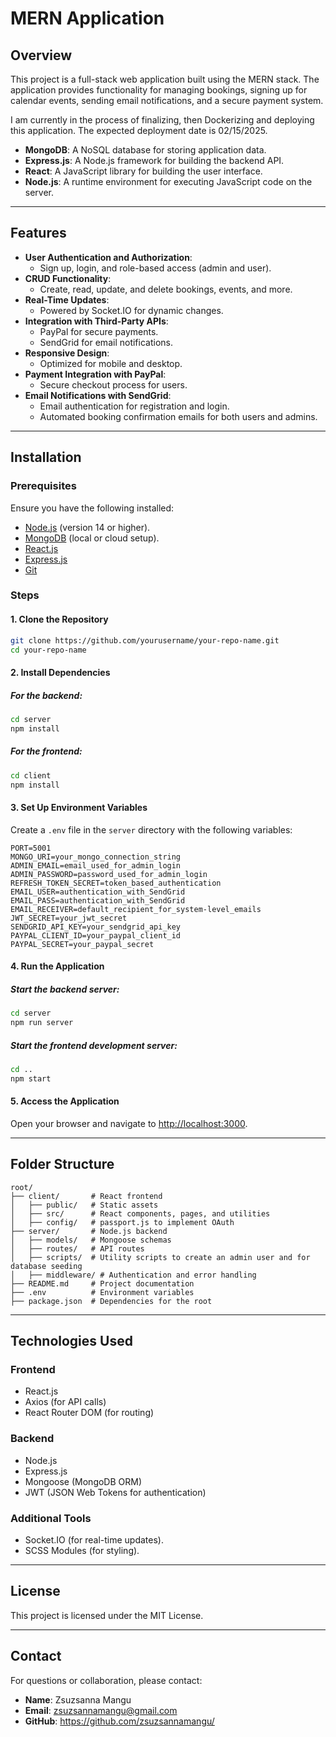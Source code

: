 
# MERN Application

## Overview
This project is a full-stack web application built using the MERN stack. The application provides functionality for managing bookings, signing up for calendar events, sending email notifications, and a secure payment system.

I am currently in the process of finalizing, then Dockerizing and deploying this application. The expected deployment date is 02/15/2025.

- **MongoDB**: A NoSQL database for storing application data.
- **Express.js**: A Node.js framework for building the backend API.
- **React**: A JavaScript library for building the user interface.
- **Node.js**: A runtime environment for executing JavaScript code on the server.

---

## Features

- **User Authentication and Authorization**:
  - Sign up, login, and role-based access (admin and user).
- **CRUD Functionality**:
  - Create, read, update, and delete bookings, events, and more.
- **Real-Time Updates**:
  - Powered by Socket.IO for dynamic changes.
- **Integration with Third-Party APIs**:
  - PayPal for secure payments.
  - SendGrid for email notifications.
- **Responsive Design**:
  - Optimized for mobile and desktop.
- **Payment Integration with PayPal**:
  - Secure checkout process for users.
- **Email Notifications with SendGrid**:
  - Email authentication for registration and login.
  - Automated booking confirmation emails for both users and admins.

---

## Installation

### Prerequisites

Ensure you have the following installed:

- [Node.js](https://nodejs.org) (version 14 or higher).
- [MongoDB](https://www.mongodb.com) (local or cloud setup).
- [React.js](https://react.dev/) 
- [Express.js](https://expressjs.com/)
- [Git](https://git-scm.com)

### Steps

#### 1. Clone the Repository
```bash
git clone https://github.com/yourusername/your-repo-name.git
cd your-repo-name
```

#### 2. Install Dependencies

##### For the backend:
```bash
cd server
npm install
```

##### For the frontend:
```bash
cd client
npm install
```

#### 3. Set Up Environment Variables
Create a `.env` file in the `server` directory with the following variables:
```plaintext
PORT=5001
MONGO_URI=your_mongo_connection_string
ADMIN_EMAIL=email_used_for_admin_login
ADMIN_PASSWORD=password_used_for_admin_login
REFRESH_TOKEN_SECRET=token_based_authentication
EMAIL_USER=authentication_with_SendGrid
EMAIL_PASS=authentication_with_SendGrid
EMAIL_RECEIVER=default_recipient_for_system-level_emails
JWT_SECRET=your_jwt_secret
SENDGRID_API_KEY=your_sendgrid_api_key
PAYPAL_CLIENT_ID=your_paypal_client_id
PAYPAL_SECRET=your_paypal_secret
```

#### 4. Run the Application

##### Start the backend server:
```bash
cd server
npm run server
```

##### Start the frontend development server:
```bash
cd ..
npm start
```

#### 5. Access the Application
Open your browser and navigate to [http://localhost:3000](http://localhost:3000).

---

## Folder Structure

```
root/
├── client/       # React frontend
│   ├── public/   # Static assets
│   ├── src/      # React components, pages, and utilities
│   ├── config/   # passport.js to implement OAuth
├── server/       # Node.js backend
│   ├── models/   # Mongoose schemas
│   ├── routes/   # API routes
│   ├── scripts/  # Utility scripts to create an admin user and for database seeding
│   ├── middleware/ # Authentication and error handling
├── README.md     # Project documentation
├── .env          # Environment variables
├── package.json  # Dependencies for the root
```

---

## Technologies Used

### Frontend
- React.js
- Axios (for API calls)
- React Router DOM (for routing)

### Backend
- Node.js
- Express.js
- Mongoose (MongoDB ORM)
- JWT (JSON Web Tokens for authentication)

### Additional Tools
- Socket.IO (for real-time updates).
- SCSS Modules (for styling).

---

## License

This project is licensed under the MIT License.

---

## Contact

For questions or collaboration, please contact:

- **Name**: Zsuzsanna Mangu
- **Email**: zsuzsannamangu@gmail.com
- **GitHub**: https://github.com/zsuzsannamangu/
